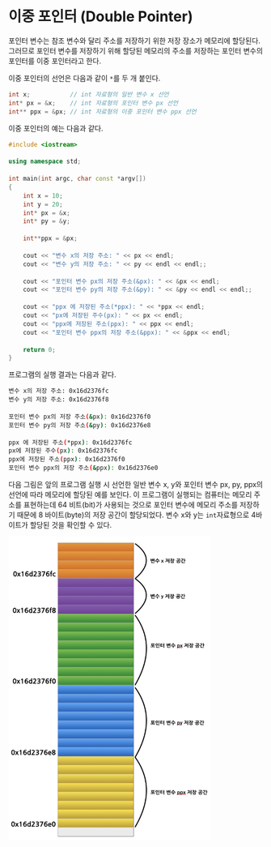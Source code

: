 # 이중 포인터 (Double Pointer)

포인터 변수는 참조 변수와 달리 주소를 저장하기 위한 저장 장소가 메모리에 할당된다. 
그러므로 포인터 변수를 저장하기 위해 할당된 메모리의 주소를 저장하는 포인터 변수의 포인터를 이중 포인터라고 한다. 

이중 포인터의 선언은 다음과 같이 ```*```를 두 개 붙인다.

```c++
int x;           // int 자료형의 일반 변수 x 선언
int* px = &x;    // int 자료형의 포인터 변수 px 선언
int** ppx = &px; // int 자료형의 이중 포인터 변수 ppx 선언
```
이중 포인터의 예는 다음과 같다.

```c++
#include <iostream>

using namespace std;

int main(int argc, char const *argv[])
{
	int x = 10;
	int y = 20;
	int* px = &x;
	int* py = &y;

	int**ppx = &px;

	cout << "변수 x의 저장 주소: " << px << endl;
	cout << "변수 y의 저장 주소: " << py << endl << endl;;

	cout << "포인터 변수 px의 저장 주소(&px): " << &px << endl;
	cout << "포인터 변수 py의 저장 주소(&py): " << &py << endl << endl;;

	cout << "ppx 에 저장된 주소(*ppx): " << *ppx << endl;
	cout << "px에 저장된 주수(px): " << px << endl;
	cout << "ppx에 저장된 주소(ppx): " << ppx << endl;
	cout << "포인터 변수 ppx의 저장 주소(&ppx): " << &ppx << endl;

	return 0;
}
```

프로그램의 실행 결과는 다음과 같다.

```bash
변수 x의 저장 주소: 0x16d2376fc
변수 y의 저장 주소: 0x16d2376f8

포인터 변수 px의 저장 주소(&px): 0x16d2376f0
포인터 변수 py의 저장 주소(&py): 0x16d2376e8

ppx 에 저장된 주소(*ppx): 0x16d2376fc
px에 저장된 주수(px): 0x16d2376fc
ppx에 저장된 주소(ppx): 0x16d2376f0
포인터 변수 ppx의 저장 주소(&ppx): 0x16d2376e0
```
다음 그림은 앞의 프로그램 실행 시 선언한 일반 변수 x, y와 포인터 변수 px, py, ppx의 선언에 따라 메모리에 할당된 예를 보인다. 
이 프로그램이 실행되는 컴퓨터는 메모리 주소를 표현하는데 64 비트(bit)가 사용되는 것으로 포인터 변수에 메모리 주소를 저장하기 때문에 8 바이트(byte)의
저장 공간이 할당되었다. 변수 x와 y는 ```int```자료형으로 4바이트가 할당된 것을 확인할 수 있다.

<img src="./double-pointer.png" width="400" height="600">
